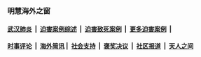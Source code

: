 
### 明慧海外之窗

####  [武汉肺炎](indexes/365.md?t=06240001) &nbsp;|&nbsp;  [迫害案例综述](indexes/328.md?t=06240001) &nbsp;|&nbsp; [迫害致死案例](indexes/277.md?t=06240001)  &nbsp;|&nbsp; [更多迫害案例](indexes/81.md?t=06240001)  &nbsp;|&nbsp; 
####  [时事评论](indexes/19.md?t=06240001) &nbsp;|&nbsp; [海外简讯](indexes/245.md?t=06240001)&nbsp;|&nbsp;  [社会支持](indexes/140.md?t=06240001) &nbsp;|&nbsp; [褒奖决议](indexes/282.md?t=06240001) &nbsp;|&nbsp; [社区报道](indexes/91.md?t=06240001)  &nbsp;|&nbsp; [天人之间](indexes/78.md?t=06240001) 

